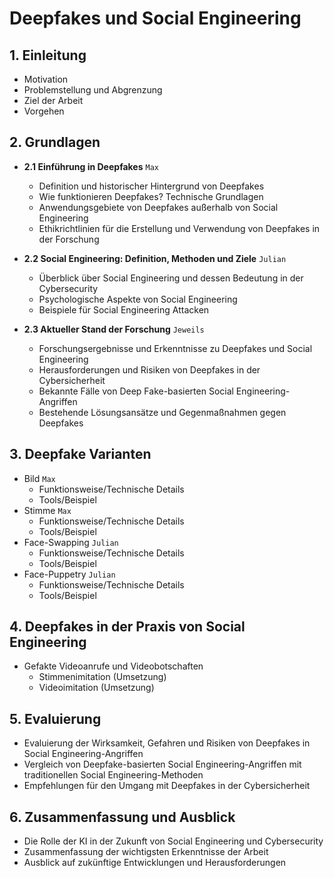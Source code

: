 # Deepfakes und Social Engineering

## 1. Einleitung
- Motivation
- Problemstellung und Abgrenzung
- Ziel der Arbeit
- Vorgehen

## 2. Grundlagen
- **2.1 Einführung in Deepfakes** ```Max```
    - Definition und historischer Hintergrund von Deepfakes
    - Wie funktionieren Deepfakes? Technische Grundlagen
    - Anwendungsgebiete von Deepfakes außerhalb von Social Engineering
    - Ethikrichtlinien für die Erstellung und Verwendung von Deepfakes in der Forschung

- **2.2 Social Engineering: Definition, Methoden und Ziele** ```Julian```
    - Überblick über Social Engineering und dessen Bedeutung in der Cybersecurity
    - Psychologische Aspekte von Social Engineering
    - Beispiele für Social Engineering Attacken

- **2.3 Aktueller Stand der Forschung** ```Jeweils```
    - Forschungsergebnisse und Erkenntnisse zu Deepfakes und Social Engineering
    - Herausforderungen und Risiken von Deepfakes in der Cybersicherheit
    - Bekannte Fälle von Deep Fake-basierten Social Engineering-Angriffen
    - Bestehende Lösungsansätze und Gegenmaßnahmen gegen Deepfakes

## 3. Deepfake Varianten
  - Bild ```Max```
    - Funktionsweise/Technische Details
    - Tools/Beispiel
  - Stimme ```Max```
    - Funktionsweise/Technische Details
    - Tools/Beispiel
  - Face-Swapping ```Julian```
    - Funktionsweise/Technische Details
    - Tools/Beispiel
  - Face-Puppetry ```Julian```
    - Funktionsweise/Technische Details
    - Tools/Beispiel

## 4. Deepfakes in der Praxis von Social Engineering
- Gefakte Videoanrufe und Videobotschaften
    - Stimmenimitation (Umsetzung) 
    - Videoimitation (Umsetzung)

## 5. Evaluierung
- Evaluierung der Wirksamkeit, Gefahren und Risiken von Deepfakes in Social Engineering-Angriffen
- Vergleich von Deepfake-basierten Social Engineering-Angriffen mit traditionellen Social Engineering-Methoden
- Empfehlungen für den Umgang mit Deepfakes in der Cybersicherheit

## 6. Zusammenfassung und Ausblick
- Die Rolle der KI in der Zukunft von Social Engineering und Cybersecurity
- Zusammenfassung der wichtigsten Erkenntnisse der Arbeit
- Ausblick auf zukünftige Entwicklungen und Herausforderungen
